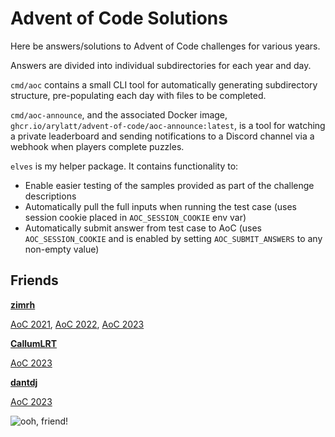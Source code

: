 # Advent of Code Solutions

Here be answers/solutions to Advent of Code challenges for various years.

Answers are divided into individual subdirectories for each year and day.

`cmd/aoc` contains a small CLI tool for automatically generating subdirectory structure, pre-populating each day with files to be completed.

`cmd/aoc-announce`, and the associated Docker image, `ghcr.io/arylatt/advent-of-code/aoc-announce:latest`, is a tool for watching a private leaderboard and sending notifications to a Discord channel via a webhook when players complete puzzles.

`elves` is my helper package. It contains functionality to:

* Enable easier testing of the samples provided as part of the challenge descriptions
* Automatically pull the full inputs when running the test case (uses session cookie placed in `AOC_SESSION_COOKIE` env var)
* Automatically submit answer from test case to AoC (uses `AOC_SESSION_COOKIE` and is enabled by setting `AOC_SUBMIT_ANSWERS` to any non-empty value)

## Friends

**[zimrh](https://github.com/zimrh)**

[AoC 2021](https://github.com/zimrh/advent-of-code-2021), [AoC 2022](https://github.com/zimrh/advent-of-code-2022), [AoC 2023](https://github.com/zimrh/advent-of-code-2023)

**[CallumLRT](https://github.com/CallumLRT)**

[AoC 2023](https://github.com/CallumLRT/advent-of-code)

**[dantdj](https://github.com/dantdj)**

[AoC 2023](https://github.com/dantdj/AdventOfCode)

![ooh, friend!](https://media.tenor.com/Y_EhxEaS4MEAAAAC/friend.gif)
